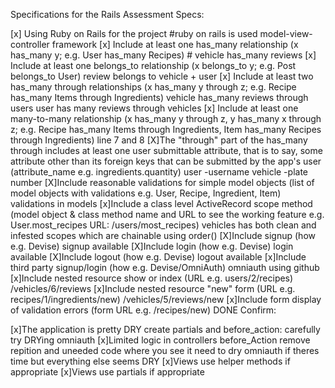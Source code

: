 Specifications for the Rails Assessment
Specs:

 [x] Using Ruby on Rails for the project #ruby on rails is used model-view-controller framework
  [x] Include at least one has_many relationship (x has_many y; e.g. User has_many Recipes) # vehicle has_many reviews
 [x] Include at least one belongs_to relationship (x belongs_to y; e.g. Post belongs_to User) review belongs to vehicle + user
 [x] Include at least two has_many through relationships (x has_many y through z; e.g. Recipe has_many Items through Ingredients) vehicle has_many reviews through users   user has many reviews through vehicles
 [x] Include at least one many-to-many relationship (x has_many y through z, y has_many x through z; e.g. Recipe has_many Items through Ingredients, Item has_many Recipes through Ingredients) line 7 and 8
 [X]The "through" part of the has_many through includes at least one user submittable attribute, that is to say, some attribute other than its foreign keys that can be submitted by the app's user (attribute_name e.g. ingredients.quantity)
 user -username  vehicle -plate number
 [X]Include reasonable validations for simple model objects (list of model objects with validations e.g. User, Recipe, Ingredient, Item) validations in models
 [x]Include a class level ActiveRecord scope method (model object & class method name and URL to see the working feature
  e.g. User.most_recipes URL: /users/most_recipes) vehicles has both clean and infested scopes which are chainable using order()
 [X]Include signup (how e.g. Devise) signup available 
 [X]Include login (how e.g. Devise) login available 
 [X]Include logout (how e.g. Devise) logout available 
 [x]Include third party signup/login (how e.g. Devise/OmniAuth) omniauth using github
 [x]Include nested resource show or index (URL e.g. users/2/recipes) /vehicles/6/reviews
 [x]Include nested resource "new" form (URL e.g. recipes/1/ingredients/new) /vehicles/5/reviews/new
 [x]Include form display of validation errors (form URL e.g. /recipes/new)  DONE
Confirm:

 [x]The application is pretty DRY create partials and before_action: carefully try DRYing omniauth 
 [x]Limited logic in controllers before_Action remove repition and uneeded code where you see it need to dry omniauth if theres time but everything else seems DRY
 [x]Views use helper methods if appropriate
 [x]Views use partials if appropriate
 
